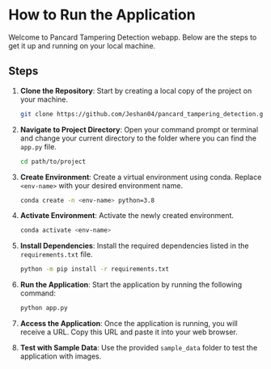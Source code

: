 # How to Run the Application

Welcome to Pancard Tampering Detection webapp. Below are the steps to get it up and running on your local machine.

## Steps

1. **Clone the Repository**: Start by creating a local copy of the project on your machine.

    ```bash
    git clone https://github.com/Jeshan04/pancard_tampering_detection.git
    ```

2. **Navigate to Project Directory**: Open your command prompt or terminal and change your current directory to the folder where you can find the `app.py` file.

    ```bash
    cd path/to/project
    ```

3. **Create Environment**: Create a virtual environment using conda. Replace `<env-name>` with your desired environment name.

    ```bash
    conda create -n <env-name> python=3.8
    ```

4. **Activate Environment**: Activate the newly created environment.

    ```bash
    conda activate <env-name>
    ```

5. **Install Dependencies**: Install the required dependencies listed in the `requirements.txt` file.

    ```bash
    python -m pip install -r requirements.txt
    ```

6. **Run the Application**: Start the application by running the following command:

    ```bash
    python app.py
    ```

7. **Access the Application**: Once the application is running, you will receive a URL. Copy this URL and paste it into your web browser.

8. **Test with Sample Data**: Use the provided `sample_data` folder to test the application with images.

